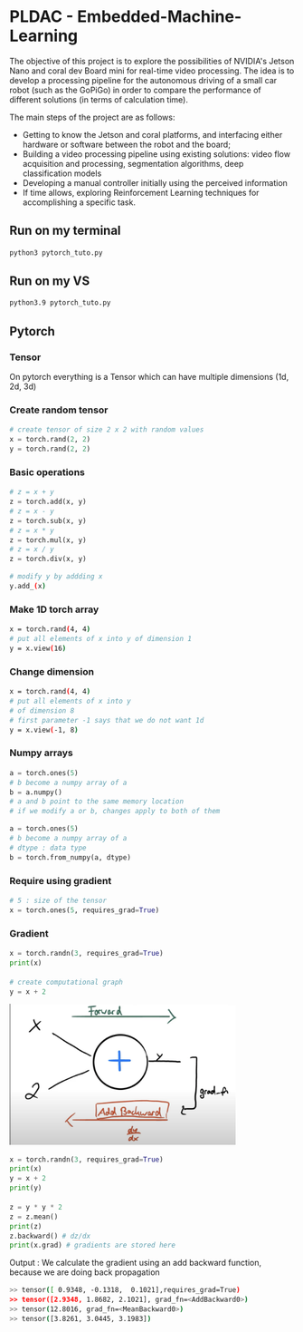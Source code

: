 # PLDAC - Embedded-Machine-Learning
The objective of this project is to explore the possibilities of NVIDIA's Jetson Nano and coral dev Board mini for real-time video processing. The idea is to develop a processing pipeline for the autonomous driving of a small car robot (such as the GoPiGo) in order to compare the performance of different solutions (in terms of calculation time).

The main steps of the project are as follows:
- Getting to know the Jetson and coral platforms, and interfacing either hardware or software between the robot and the board;
- Building a video processing pipeline using existing solutions: video flow acquisition and processing, segmentation algorithms, deep classification models
- Developing a manual controller initially using the perceived information
- If time allows, exploring Reinforcement Learning techniques for accomplishing a specific task.

## Run on my terminal
```sh
python3 pytorch_tuto.py
```

## Run on my VS
```sh
python3.9 pytorch_tuto.py 
```

## Pytorch
### Tensor
On pytorch everything is a Tensor which can have multiple dimensions (1d, 2d, 3d)

### Create random tensor
```py
# create tensor of size 2 x 2 with random values
x = torch.rand(2, 2)
y = torch.rand(2, 2)
```

### Basic operations
```py
# z = x + y
z = torch.add(x, y)
# z = x - y
z = torch.sub(x, y)
# z = x * y
z = torch.mul(x, y)
# z = x / y
z = torch.div(x, y)
```

```sh
# modify y by addding x
y.add_(x)
```

### Make 1D torch array
```sh
x = torch.rand(4, 4)
# put all elements of x into y of dimension 1
y = x.view(16)
```

### Change dimension
```sh
x = torch.rand(4, 4)
# put all elements of x into y 
# of dimension 8
# first parameter -1 says that we do not want 1d
y = x.view(-1, 8)
```

### Numpy arrays
```py
a = torch.ones(5)
# b become a numpy array of a
b = a.numpy()
# a and b point to the same memory location
# if we modify a or b, changes apply to both of them
```

```py
a = torch.ones(5)
# b become a numpy array of a
# dtype : data type
b = torch.from_numpy(a, dtype)
```

### Require using gradient
```py
# 5 : size of the tensor
x = torch.ones(5, requires_grad=True)
```

### Gradient
```py
x = torch.randn(3, requires_grad=True)
print(x)

# create computational graph
y = x + 2
```

<img
  src="x+2.png"
  alt="Alt text"
  title="Computational graph"
  style="display: inline-block; margin: 0 auto; max-width: 400px">



```py
x = torch.randn(3, requires_grad=True)
print(x)
y = x + 2
print(y)

z = y * y * 2
z = z.mean()
print(z)
z.backward() # dz/dx
print(x.grad) # gradients are stored here
```
Output : We calculate the gradient using an add backward function, because we are doing back propagation
```sh
>> tensor([ 0.9348, -0.1318,  0.1021],requires_grad=True)
>> tensor([2.9348, 1.8682, 2.1021], grad_fn=<AddBackward0>)
>> tensor(12.8016, grad_fn=<MeanBackward0>)
>> tensor([3.8261, 3.0445, 3.1983])
```

